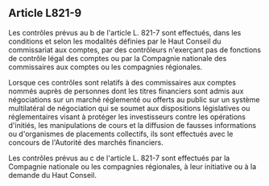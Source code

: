 Article L821-9
----
Les contrôles prévus au b de l'article L. 821-7 sont effectués, dans les
conditions et selon les modalités définies par le Haut Conseil du commissariat
aux comptes, par des contrôleurs n'exerçant pas de fonctions de contrôle légal
des comptes ou par la Compagnie nationale des commissaires aux comptes ou les
compagnies régionales.

Lorsque ces contrôles sont relatifs à des commissaires aux comptes nommés auprès
de personnes dont les titres financiers sont admis aux négociations sur un
marché réglementé ou offerts au public sur un système multilatéral de
négociation qui se soumet aux dispositions législatives ou réglementaires visant
à protéger les investisseurs contre les opérations d'initiés, les manipulations
de cours et la diffusion de fausses informations ou d'organismes de placements
collectifs, ils sont effectués avec le concours de l'Autorité des marchés
financiers.

Les contrôles prévus au c de l'article L. 821-7 sont effectués par la Compagnie
nationale ou les compagnies régionales, à leur initiative ou à la demande du
Haut Conseil.
